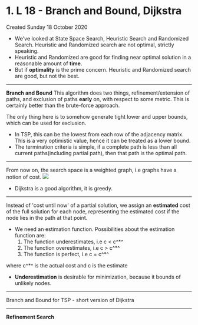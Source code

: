 # 1. L 18 - Branch and Bound, Dijkstra
Created Sunday 18 October 2020


* We've looked at State Space Search, Heuristic Search and Randomized Search. Heuristic and Randomized search are not optimal, strictly speaking.
* Heuristic and Randomized are good for finding near optimal solution in a reasonable amount of **time**.
* But if **optimality** is the prime concern. Heuristic and Randomized search are good, but not the best.



*****

**Branch and Bound**
This algorithm does two things, refinement/extension of paths, and exclusion of paths **early** on, with respect to some metric. This is certainly better than the brute-force approach.

The only thing here is to somehow generate tight lower and upper bounds, which can be used for exclusion.

* In TSP, this can be the lowest from each row of the adjacency matrix. This is a very optimistic value, hence it can be treated as a lower bound.
* The termination criteria is simple, if a complete path is less than all current paths(including partial path), then that path is the optimal path.



*****

From now on, the search space is a weighted graph, i.e graphs have a notion of cost.
![](./1._L_18_-_Branch_and_Bound,_Dijkstra/pasted_image.png)

* Dijkstra is a good algorithm, it is greedy.



*****

Instead of 'cost until now' of a partial solution, we assign an **estimated** cost of the full solution for each node, representing the estimated cost if the node lies in the path at that point. 

* We need an estimation function. Possibilities about the estimation function are:
	1. The function underestimates, i.e c < c^*^
	2. The function overestimates, i.e c > c^*^
	3. The function is perfect, i.e c = c^*^

where c^*^ is the actual cost and c is the estimate

* **Underestimation** is desirable for minimization, because it bounds of unlikely nodes.



*****

Branch and Bound for TSP - short version of Dijkstra


*****

**Refinement Search**

